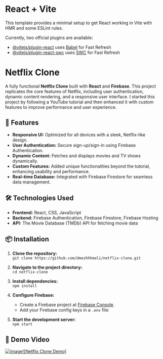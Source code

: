 # React + Vite

This template provides a minimal setup to get React working in Vite with HMR and some ESLint rules.

Currently, two official plugins are available:

- [@vitejs/plugin-react](https://github.com/vitejs/vite-plugin-react/blob/main/packages/plugin-react/README.md) uses [Babel](https://babeljs.io/) for Fast Refresh
- [@vitejs/plugin-react-swc](https://github.com/vitejs/vite-plugin-react-swc) uses [SWC](https://swc.rs/) for Fast Refresh


# Netflix Clone

A fully functional **Netflix Clone** built with **React** and **Firebase**. This project replicates the core features of Netflix, including user authentication, dynamic content rendering, and a responsive user interface. I started this project by following a YouTube tutorial and then enhanced it with custom features to improve performance and user experience.

## 🚀 Features

- **Responsive UI:** Optimized for all devices with a sleek, Netflix-like design.
- **User Authentication:** Secure sign-up/sign-in using Firebase Authentication.
- **Dynamic Content:** Fetches and displays movies and TV shows dynamically.
- **Custom Features:** Added unique functionalities beyond the tutorial, enhancing usability and performance.
- **Real-time Database:** Integrated with Firebase Firestore for seamless data management.

## 🛠️ Technologies Used

- **Frontend:** React, CSS, JavaScript
- **Backend:** Firebase Authentication, Firebase Firestore, Firebase Hosting
- **API:** The Movie Database (TMDb) API for fetching movie data

## 📦 Installation

1. **Clone the repository:**  
   `git clone https://github.com/Umeshhhmali/netflix-clone.git`

2. **Navigate to the project directory:**  
   `cd netflix-clone`

3. **Install dependencies:**  
   `npm install`

4. **Configure Firebase:**  
   - Create a Firebase project at [Firebase Console](https://console.firebase.google.com/).
   - Add your Firebase config keys in a `.env` file:

5. **Start the development server:**  
   `npm start`

## 🎥 Demo Video


[![image](https://github.com/user-attachments/assets/588fe7bc-ea7b-4026-868b-fd71c4b408f9)![Netflix Clone Demo]](https://youtu.be/awTpQISFo78)



